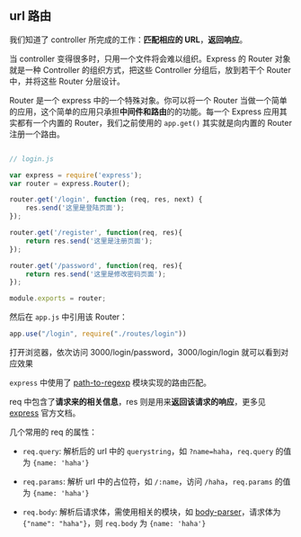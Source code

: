 ## url 路由

我们知道了 controller 所完成的工作：**匹配相应的 URL**，**返回响应**。

当 controller 变得很多时，只用一个文件将会难以组织。Express 的 Router 对象就是一种 Controller 的组织方式，把这些 Controller 分组后，放到若干个 Router 中，并将这些 Router 分层设计。

Router 是一个 express 中的一个特殊对象。你可以将一个 Router 当做一个简单的应用，这个简单的应用只承担**中间件和路由**的的功能。每一个 Express 应用其实都有一个内置的 Router，我们之前使用的 ```app.get()``` 其实就是向内置的 Router 注册一个路由。 

```js

// login.js

var express = require('express');
var router = express.Router();

router.get('/login', function (req, res, next) {
    res.send('这里是登陆页面');
});

router.get('/register', function(req, res){
    return res.send('这里是注册页面');
});

router.get('/password', function(req, res){
    return res.send('这里是修改密码页面');
});

module.exports = router;

```

然后在 ```app.js``` 中引用该 Router：

```js
app.use("/login", require("./routes/login"))
```

打开浏览器，依次访问 3000/login/password，3000/login/login 就可以看到对应效果


```express``` 中使用了 [path-to-regexp](https://www.npmjs.com/package/path-to-regexp) 模块实现的路由匹配。

req 中包含了**请求来的相关信息**，res 则是用来**返回该请求的响应**，更多见 [express](http://expressjs.com/en/4x/api.html) 官方文档。

几个常用的 req 的属性：

* ```req.query```: 解析后的 url 中的 ```querystring```，如 ```?name=haha```，```req.query``` 的值为 ```{name: 'haha'}```

* ```req.params```: 解析 url 中的占位符，如 ```/:name```，访问 ```/haha```，```req.params``` 的值为 ```{name: 'haha'}```

* ```req.body```: 解析后请求体，需使用相关的模块，如 [body-parser](https://www.npmjs.com/package/body-parser)，请求体为 ```{"name": "haha"}```，则 ```req.body``` 为 ```{name: 'haha'}```


